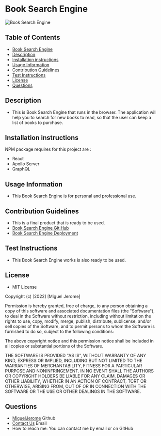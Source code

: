 # Book Search Engine
![Book Search Engine]() 

## Table of Contents
* [Book Search Engine](#Book-Search-Engine)
* [Description](#Description)
* [Installation instructions](#Installation-instructions)
* [Usage Information](#Usage-Information)
* [Contribution Guidelines](#Contribution-Guidelines)
* [Test Instructions](#Test-Instructions)
* [License](#License)
* [Questions](#Questions)

## Description
* This is Book Search Engine that runs in the browser. The application will help you to search for new books to read, so that the user can keep a list of books to purchase.

## Installation instructions
NPM package requires for this project are :
* React
* Apollo Server
* GraphQL 

## Usage Information
* This Book Search Engine is for personal and professional use.

## Contribution Guidelines
* This is a final product that is ready to be used.
* [Book Search Engine Git Hub](https://github.com/MiguelJerome/React-PortfolioNew)
* [Book Search Engine Deployment](https://enigmatic-ridge-82962.herokuapp.com/)

## Test Instructions
* This Book Search Engine works is also ready to be used.

## License
* MIT License

Copyright (c) [2022] [Miguel Jerome]

Permission is hereby granted, free of charge, to any person obtaining a copy
of this software and associated documentation files (the "Software"), to deal
in the Software without restriction, including without limitation the rights
to use, copy, modify, merge, publish, distribute, sublicense, and/or sell
copies of the Software, and to permit persons to whom the Software is
furnished to do so, subject to the following conditions:

The above copyright notice and this permission notice shall be included in all
copies or substantial portions of the Software.

THE SOFTWARE IS PROVIDED "AS IS", WITHOUT WARRANTY OF ANY KIND, EXPRESS OR
IMPLIED, INCLUDING BUT NOT LIMITED TO THE WARRANTIES OF MERCHANTABILITY,
FITNESS FOR A PARTICULAR PURPOSE AND NONINFRINGEMENT. IN NO EVENT SHALL THE
AUTHORS OR COPYRIGHT HOLDERS BE LIABLE FOR ANY CLAIM, DAMAGES OR OTHER
LIABILITY, WHETHER IN AN ACTION OF CONTRACT, TORT OR OTHERWISE, ARISING FROM,
OUT OF OR IN CONNECTION WITH THE SOFTWARE OR THE USE OR OTHER DEALINGS IN THE
SOFTWARE.

## Questions
* [MiguelJerome](https://github.com/MiguelJerome/) Github
* [Contact Us](mailto:2001326@collegelacite.ca) Email
* How to reach me: You can contact me by email or on GitHub